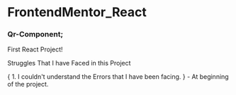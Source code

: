 # FrontendMentor_React

### Qr-Component;
<p>First React Project!</p>
<p>Struggles That I have Faced in this Project</p>
{
  1. I couldn't understand the Errors that I have been facing.
}
- At beginning of the project.
